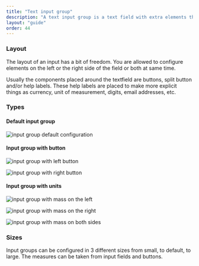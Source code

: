 ```yaml
---
title: "Text input group"
description: "A text input group is a text field with extra elements that makes the pattern more complete for a common or frequent use case."
layout: "guide"
order: 44
---
```


### Layout
The layout of an input has a bit of freedom. You are allowed to configure elements on the left or the right side of the field or both at same time.

Usually the components placed around the textfield are buttons, split button and/or help labels. These help labels are placed to make more explicit things as currency, unit of measurement, digits, email addresses, etc.

### Types

#### Default input group

![input group default configuration](/images/lexicon-1/inputGroupDefault.png)

#### Input group with button

![input group with left button](/images/lexicon-1/inputGroupButtonLeft.png)

![input group with right button](/images/lexicon-1/inputGroupButtonRight.png)

#### Input group with units

![input group with mass on the left](/images/lexicon-1/inputGroupMassLeft.png)

![input group with mass on the right](/images/lexicon-1/inputGroupMassRight.png)

![input group with mass on both sides](/images/lexicon-1/inputGroupMassLeftRight.png)

### Sizes

Input groups can be configured in 3 different sizes from small, to default, to large. The measures can be taken from input fields and buttons.
